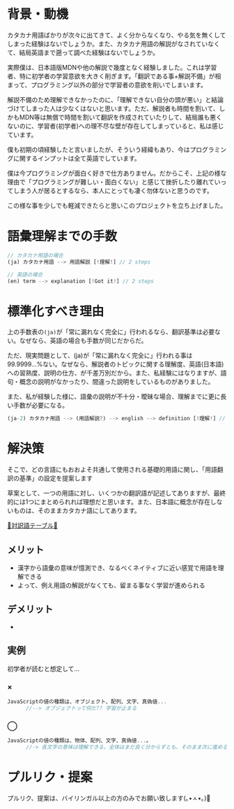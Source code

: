 # 背景・動機
カタカナ用語ばかりが次々に出てきて、よく分からなくなり、やる気を無くしてしまった経験はないでしょうか。また、カタカナ用語の解説がなされていなくて、結局英語まで遡って調べた経験はないでしょうか。

実際僕は、日本語版MDNや他の解説で幾度となく経験しました。これは学習者、特に初学者の学習意欲を大きく削ぎます。「翻訳である事+解説不備」が相まって、プログラミング以外の部分で学習者の意欲を削いでしまいます。

解説不備のため理解できなかったのに、「理解できない自分の頭が悪い」と結論づけてしまった人は少なくはないと思います。ただ、解説者も時間を割いて、しかもMDN等は無償で時間を割いて翻訳を作成されていたりして、結局誰も悪くないのに、学習者(初学者)への理不尽な壁が存在してしまっていると、私は感じています。

僕も初期の頃経験したと言いましたが、そういう経緯もあり、今はプログラミングに関するインプットは全て英語でしています。


僕は今プログラミングが面白く好きで仕方ありません。だからこそ、上記の様な理由で「プログラミングが難しい・面白くない」と感じて挫折したり離れていってしまう人が居るとするなら、本人にとっても凄く勿体ないと思うのです。

この様な事を少しでも軽減できたらと思いこのプロジェクトを立ち上げました。


# 語彙理解までの手数

```js
// カタカナ用語の場合
(ja) カタカナ用語 --> 用語解説 [!理解!] // 2 steps

// 英語の場合
(en) term --> explanation [!Got it!] // 2 steps
```




# 標準化すべき理由
上の手数表の`(ja)`が「常に漏れなく完全に」行われるなら、翻訳基準は必要ない。なぜなら、英語の場合も手数が同じだからだ。

ただ、現実問題として、(ja)が「常に漏れなく完全に」行われる事は99.9999...%ない。なぜなら、解説者のトピックに関する理解度、英語(日本語)への習熟度、説明の仕方、が千差万別だから。また、私経験にはなりますが、語句・概念の説明がなかったり、間違った説明をしているものがありました。


また、私が経験した様に、語彙の説明が不十分・曖昧な場合、理解までに更に長い手数が必要になる。

```js
(ja-2) カタカナ用語 --> (用語解説?) --> english --> definition [!理解!] // 3|4 steps
```




# 解決策
そこで、どの言語にもおおよそ共通して使用される基礎的用語に関し、「用語翻訳の基準」の設定を提案します　


草案として、一つの用語に対し、いくつかの翻訳語が記述してありますが、最終的には1つにまとめられれば理想だと思います。また、日本語に概念が存在しないものは、そのままカタカナ語にしてあります。

<a href='https://github.com/azmok/TSPJ-Translation-Standard-for-Programming-in-Japan-/blob/master/terms_en_ja.md'>🚀対訳語テーブル🚀</a>



## メリット
- 漢字から語彙の意味が憶測でき、なるべくネイティブに近い感覚で用語を理解できる
- よって、例え用語の解説がなくても、留まる事なく学習が進められる

## デメリット
- 




## 実例
初学者が読むと想定して…

### ×
```js
JavaScriptの値の種類は、オブジェクト、配列、文字、真偽値...
      //--> オブジェクトって何だ?? 学習が止まる
```

### ◯
```js
JavaScriptの値の種類は、物体、配列、文字、真偽値...。
      //-> 各文字の意味は理解できる。全体はまだ良く分からずとも、そのまま次に進める
```



# プルリク・提案
プルリク、提案は、バイリンガル以上の方のみでお願い致します(｡•ㅅ•｡)🌟
